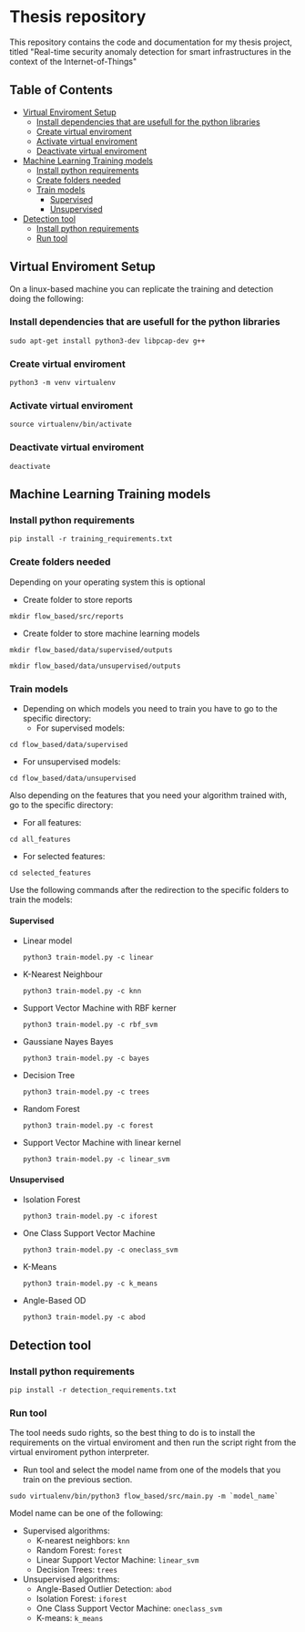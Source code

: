 # Thesis repository
This repository contains the code and documentation for my thesis project, titled "Real-time security anomaly detection for smart infrastructures in the context of the Internet-of-Things"

## Table of Contents
- [Virtual Enviroment Setup](#virtual-enviroment-setup)
  - [Install dependencies that are usefull for the python libraries](#install-dependencies-that-are-usefull-for-the-python-libraries)
  - [Create virtual enviroment](#create-virtual-enviroment)
  - [Activate virtual enviroment](#activate-virtual-enviroment)
  - [Deactivate virtual enviroment](#deactivate-virtual-enviroment)
- [Machine Learning Training models](#machine-learning-training-models)
  - [Install python requirements](#install-python-requirements)
  - [Create folders needed](#create-folders-needed)
  - [Train models](#train-models)
    - [Supervised](#supervised)
    - [Unsupervised](#unsupervised)
- [Detection tool](#detection-tool)
  - [Install python requirements](#install-python-requirements-1)
  - [Run tool](#run-tool)

## Virtual Enviroment Setup
On a linux-based machine you can replicate the training and detection doing the following:

### Install dependencies that are usefull for the python libraries
```
sudo apt-get install python3-dev libpcap-dev g++
```
### Create virtual enviroment
```
python3 -m venv virtualenv
```
### Activate virtual enviroment
```
source virtualenv/bin/activate
```
### Deactivate virtual enviroment
```
deactivate
```

## Machine Learning Training models

### Install python requirements
```
pip install -r training_requirements.txt
```
### Create folders needed
Depending on your operating system this is optional
  - Create folder to store reports
```
mkdir flow_based/src/reports
```
  - Create folder to store machine learning models
```
mkdir flow_based/data/supervised/outputs
```
```
mkdir flow_based/data/unsupervised/outputs
```
### Train models
- Depending on which models you need to train you have to go to the specific directory:
  - For supervised models:
```
cd flow_based/data/supervised
```
  - For unsupervised models:
```
cd flow_based/data/unsupervised
```
Also depending on the features that you need your algorithm trained with, go to the specific directory:
  - For all features:
```
cd all_features
```
  - For selected features:

```
cd selected_features
```
Use the following commands after the redirection to the specific folders to train the models:
#### Supervised
  - Linear model
    ```
    python3 train-model.py -c linear 
    ```
  - K-Nearest Neighbour
    ```
    python3 train-model.py -c knn 
    ```
  - Support Vector Machine with RBF kerner
    ```
    python3 train-model.py -c rbf_svm 
    ```
  - Gaussiane Nayes Bayes
    ```
    python3 train-model.py -c bayes 
    ```
  - Decision Tree
    ```
    python3 train-model.py -c trees 
    ```
  - Random Forest
    ```
    python3 train-model.py -c forest 
    ```
  - Support Vector Machine with linear kernel
    ```
    python3 train-model.py -c linear_svm 
    ```
#### Unsupervised
  - Isolation Forest
    ```
    python3 train-model.py -c iforest 
    ```
  - One Class Support Vector Machine
    ```
    python3 train-model.py -c oneclass_svm 
    ```
  - K-Means
    ```
    python3 train-model.py -c k_means 
    ```
  - Angle-Based OD
    ```
    python3 train-model.py -c abod 
    ```


## Detection tool

### Install python requirements
```
pip install -r detection_requirements.txt
```
### Run tool
The tool needs sudo rights, so the best thing to do is to install the requirements on the virtual enviroment and then run the script right from the virtual enviroment python interpreter.

- Run tool and select the model name from one of the models that you train on the previous section. 
```
sudo virtualenv/bin/python3 flow_based/src/main.py -m `model_name`
```
Model name can be one of the following:
- Supervised algorithms:
  - K-nearest neighbors: ```knn```
  - Random Forest: ```forest```
  - Linear Support Vector Machine: ```linear_svm```
  - Decision Trees: ```trees```
- Unsupervised algorithms:
  - Angle-Based Outlier Detection: ```abod```
  - Isolation Forest: ```iforest```
  - One Class Support Vector Machine: ```oneclass_svm```
  - K-means: ```k_means```


